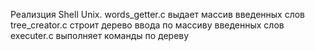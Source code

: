 Реализция Shell Unix.
words_getter.c выдает массив введенных слов
tree_creator.c строит дерево ввода по массиву введенных слов
executer.c выполняет команды по дереву
